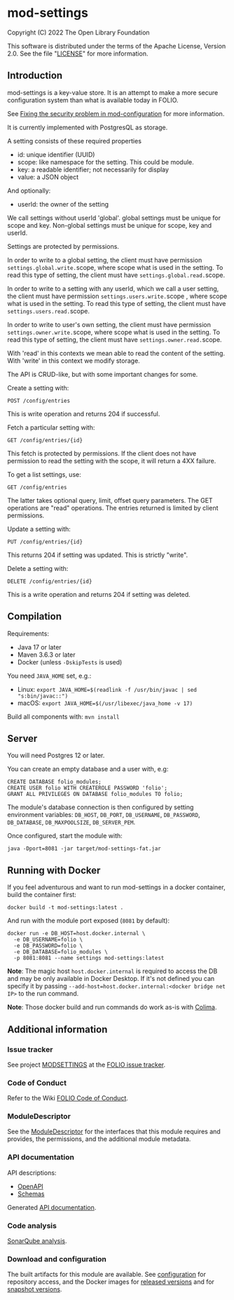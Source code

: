 # mod-settings

Copyright (C) 2022 The Open Library Foundation

This software is distributed under the terms of the Apache License,
Version 2.0. See the file "[LICENSE](LICENSE)" for more information.

## Introduction

mod-settings is a key-value store. It is an attempt to
make a more secure configuration system than what is
available today in FOLIO.

See [Fixing the security problem in mod-configuration](https://github.com/MikeTaylor/folio-docs/blob/main/doc/fixing-mod-configuration.md)
for more information.

It is currently implemented with PostgresQL as storage.

A setting consists of these required properties

* id: unique identifier (UUID)
* scope: like namespace for the setting. This could be module.
* key: a readable identifier; not necessarily for display
* value: a JSON object

And optionally:

* userId: the owner of the setting

We call settings without userId 'global'. global settings must be unique
for scope and key. Non-global settings must be unique for scope, key
and userId.

Settings are protected by permissions.

In order to write to a global setting, the client must have permission
`settings.global.write.`scope, where scope what is used in the setting.
To read this type of setting, the client must have
`settings.global.read.`scope.

In order to write to a setting with any userId, which we call a user
setting, the client must have permission `settings.users.write.`scope ,
where scope what is used in the setting. To read this type of setting,
the client must have `settings.users.read.`scope.

In order to write to user's own setting, the client must have permission
`settings.owner.write.`scope, where scope what is used in the setting.
To read this type of setting, the client must have
`settings.owner.read.`scope.

With 'read' in this contexts we mean able to read the content of
the setting. With 'write' in this context we modify storage.

The API is CRUD-like, but with some important changes for some.

Create a setting with:

    POST /config/entries

This is write operation and returns 204 if successful.

Fetch a particular setting with:

    GET /config/entries/{id}

This fetch is protected by permissions. If the client does not
have permission to read the setting with the scope, it will return
a 4XX failure.

To get a list settings, use:

    GET /config/entries

The latter takes optional query, limit, offset query parameters.
The GET operations are "read" operations. The entries returned
is limited by client permissions.

Update a setting with:

    PUT /config/entries/{id}

This returns 204 if setting was updated. This is strictly "write".

Delete a setting with:

    DELETE /config/entries/{id}

This is a write operation and returns 204 if setting was deleted.

## Compilation

Requirements:

* Java 17 or later
* Maven 3.6.3 or later
* Docker (unless `-DskipTests` is used)

You need `JAVA_HOME` set, e.g.:

   * Linux: `export JAVA_HOME=$(readlink -f /usr/bin/javac | sed "s:bin/javac::")`
   * macOS: `export JAVA_HOME=$(/usr/libexec/java_home -v 17)`

Build all components with: `mvn install`

## Server

You will need Postgres 12 or later.

You can create an empty database and a user with, e.g:

```
CREATE DATABASE folio_modules;
CREATE USER folio WITH CREATEROLE PASSWORD 'folio';
GRANT ALL PRIVILEGES ON DATABASE folio_modules TO folio;
```

The module's database connection is then configured by setting environment
variables:
`DB_HOST`, `DB_PORT`, `DB_USERNAME`, `DB_PASSWORD`, `DB_DATABASE`,
`DB_MAXPOOLSIZE`, `DB_SERVER_PEM`.

Once configured, start the module with:

```
java -Dport=8081 -jar target/mod-settings-fat.jar
```

## Running with Docker

If you feel adventurous and want to run mod-settings in a docker container, build the container first:

```
docker build -t mod-settings:latest .
```

And run with the module port exposed (`8081` by default):

```
docker run -e DB_HOST=host.docker.internal \
  -e DB_USERNAME=folio \
  -e DB_PASSWORD=folio \
  -e DB_DATABASE=folio_modules \
  -p 8081:8081 --name settings mod-settings:latest
```

**Note**: The magic host `host.docker.internal` is required to access
the DB and may be only available in Docker Desktop.
If it's not defined you can specify it by passing
`--add-host=host.docker.internal:<docker bridge net IP>` to the run command.

**Note**: Those docker build and run commands do work as-is with [Colima](https://github.com/abiosoft/colima).

## Additional information

### Issue tracker

See project [MODSETTINGS](https://issues.folio.org/browse/MODSETTINGS)
at the [FOLIO issue tracker](https://dev.folio.org/guidelines/issue-tracker).

### Code of Conduct

Refer to the Wiki [FOLIO Code of Conduct](https://wiki.folio.org/display/COMMUNITY/FOLIO+Code+of+Conduct).

### ModuleDescriptor

See the [ModuleDescriptor](descriptors/ModuleDescriptor-template.json)
for the interfaces that this module requires and provides, the permissions,
and the additional module metadata.

### API documentation

API descriptions:

 * [OpenAPI](src/main/resources/openapi/settings.yaml)
 * [Schemas](src/main/resources/openapi/schemas/)

Generated [API documentation](https://dev.folio.org/reference/api/#mod-settings).

### Code analysis

[SonarQube analysis](https://sonarcloud.io/dashboard?id=org.folio%3Amod-settings).

### Download and configuration

The built artifacts for this module are available.
See [configuration](https://dev.folio.org/download/artifacts) for repository access,
and the Docker images for [released versions](https://hub.docker.com/r/folioorg/mod-settings/)
and for [snapshot versions](https://hub.docker.com/r/folioci/mod-settings/).

